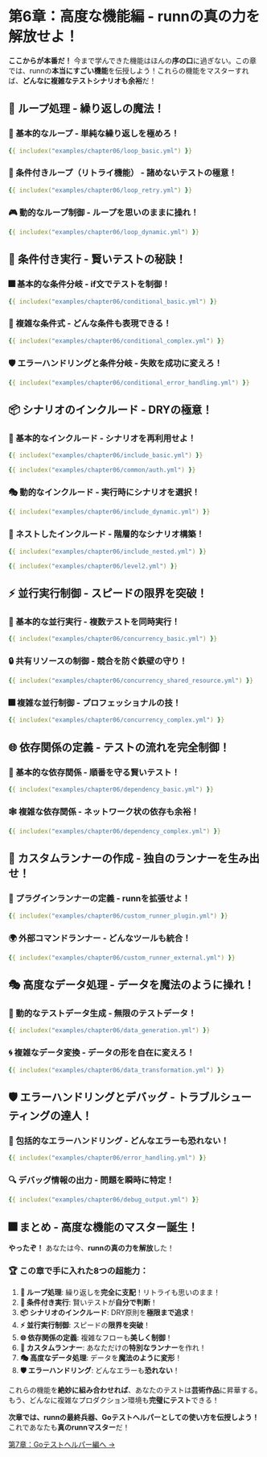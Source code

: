 # 第6章：高度な機能編 - runnの真の力を解放せよ！

**ここからが本番だ！** 今まで学んできた機能はほんの**序の口**に過ぎない。この章では、runnの**本当にすごい機能**を伝授しよう！これらの機能をマスターすれば、**どんなに複雑なテストシナリオも余裕**だ！

## 🔁 ループ処理 - 繰り返しの魔法！

### 🎯 基本的なループ - 単純な繰り返しを極めろ！

```yaml
{{ includex("examples/chapter06/loop_basic.yml") }}
```

### 🔄 条件付きループ（リトライ機能） - 諸めないテストの極意！

```yaml
{{ includex("examples/chapter06/loop_retry.yml") }}
```

### 🎮 動的なループ制御 - ループを思いのままに操れ！

```yaml
{{ includex("examples/chapter06/loop_dynamic.yml") }}
```

## 🔀 条件付き実行 - 賢いテストの秘訣！

### 🎆 基本的な条件分岐 - if文でテストを制御！

```yaml
{{ includex("examples/chapter06/conditional_basic.yml") }}
```

### 🧠 複雑な条件式 - どんな条件も表現できる！

```yaml
{{ includex("examples/chapter06/conditional_complex.yml") }}
```

### 🛡️ エラーハンドリングと条件分岐 - 失敗を成功に変えろ！

```yaml
{{ includex("examples/chapter06/conditional_error_handling.yml") }}
```

## 📦 シナリオのインクルード - DRYの極意！

### 🔗 基本的なインクルード - シナリオを再利用せよ！

```yaml
{{ includex("examples/chapter06/include_basic.yml") }}
```

```yaml
{{ includex("examples/chapter06/common/auth.yml") }}
```

### 🎭 動的なインクルード - 実行時にシナリオを選択！

```yaml
{{ includex("examples/chapter06/include_dynamic.yml") }}
```

### 🏢 ネストしたインクルード - 階層的なシナリオ構築！

```yaml
{{ includex("examples/chapter06/include_nested.yml") }}
```

```yaml
{{ includex("examples/chapter06/level2.yml") }}
```

## ⚡ 並行実行制御 - スピードの限界を突破！

### 🚀 基本的な並行実行 - 複数テストを同時実行！

```yaml
{{ includex("examples/chapter06/concurrency_basic.yml") }}
```

### 🔒 共有リソースの制御 - 競合を防ぐ鉄壁の守り！

```yaml
{{ includex("examples/chapter06/concurrency_shared_resource.yml") }}
```

### 🎆 複雑な並行制御 - プロフェッショナルの技！

```yaml
{{ includex("examples/chapter06/concurrency_complex.yml") }}
```

## 🌐 依存関係の定義 - テストの流れを完全制御！

### 🔗 基本的な依存関係 - 順番を守る賢いテスト！

```yaml
{{ includex("examples/chapter06/dependency_basic.yml") }}
```

### 🕸️ 複雑な依存関係 - ネットワーク状の依存も余裕！

```yaml
{{ includex("examples/chapter06/dependency_complex.yml") }}
```

## 🔧 カスタムランナーの作成 - 独自のランナーを生み出せ！

### 🔌 プラグインランナーの定義 - runnを拡張せよ！

```yaml
{{ includex("examples/chapter06/custom_runner_plugin.yml") }}
```

### 🌍 外部コマンドランナー - どんなツールも統合！

```yaml
{{ includex("examples/chapter06/custom_runner_external.yml") }}
```

## 🎭 高度なデータ処理 - データを魔法のように操れ！

### 🎲 動的なテストデータ生成 - 無限のテストデータ！

```yaml
{{ includex("examples/chapter06/data_generation.yml") }}
```

### 🌀 複雑なデータ変換 - データの形を自在に変えろ！

```yaml
{{ includex("examples/chapter06/data_transformation.yml") }}
```

## 🛡️ エラーハンドリングとデバッグ - トラブルシューティングの達人！

### 💜 包括的なエラーハンドリング - どんなエラーも恐れない！

```yaml
{{ includex("examples/chapter06/error_handling.yml") }}
```

### 🔍 デバッグ情報の出力 - 問題を瞬時に特定！

```yaml
{{ includex("examples/chapter06/debug_output.yml") }}
```

## 🎆 まとめ - 高度な機能のマスター誕生！

**やったぞ！** あなたは今、**runnの真の力を解放**した！

### 🏆 この章で手に入れた8つの超能力：

1. **🔁 ループ処理**: 繰り返しを**完全に支配**！リトライも思いのまま！
2. **🔀 条件付き実行**: 賢いテストが**自分で判断**！
3. **📦 シナリオのインクルード**: DRY原則を**極限まで追求**！
4. **⚡ 並行実行制御**: スピードの**限界を突破**！
5. **🌐 依存関係の定義**: 複雑なフローも**美しく制御**！
6. **🔧 カスタムランナー**: あなただけの**特別なランナー**を作れ！
7. **🎭 高度なデータ処理**: データを**魔法のように変形**！
8. **🛡️ エラーハンドリング**: どんなエラーも**恐れない**！

これらの機能を**絶妙に組み合わせれば**、あなたのテストは**芸術作品**に昇華する。もう、どんなに複雑なプロダクション環境も**完璧にテスト**できる！

**次章では、runnの最終兵器、Goテストヘルパーとしての使い方を伝授しよう！** これであなたも**真のrunnマスター**だ！

[第7章：Goテストヘルパー編へ →](chapter07.md)